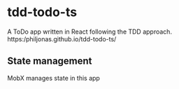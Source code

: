 # tdd-todo-ts

A ToDo app written in React following the TDD approach.
https:/philjonas.github.io/tdd-todo-ts/

## State management
MobX manages state in this app